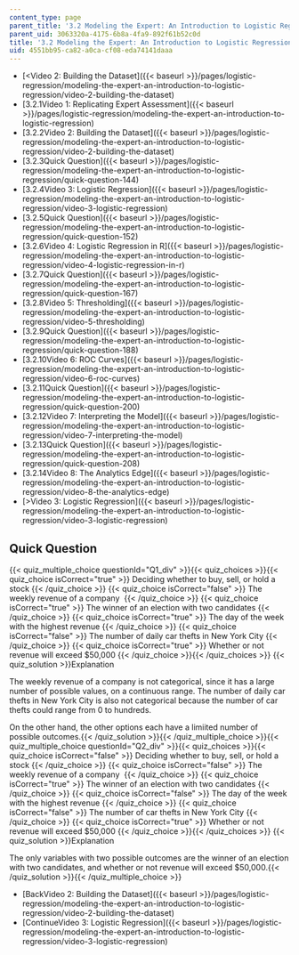 ```yaml
---
content_type: page
parent_title: '3.2 Modeling the Expert: An Introduction to Logistic Regression'
parent_uid: 3063320a-4175-6b8a-4fa9-892f61b52c0d
title: '3.2 Modeling the Expert: An Introduction to Logistic Regression'
uid: 4551bb95-ca82-a0ca-cf08-eda74141daaa
---
```


*   [<Video 2: Building the Dataset]({{< baseurl >}}/pages/logistic-regression/modeling-the-expert-an-introduction-to-logistic-regression/video-2-building-the-dataset)
*   [3.2.1Video 1: Replicating Expert Assessment]({{< baseurl >}}/pages/logistic-regression/modeling-the-expert-an-introduction-to-logistic-regression)
*   [3.2.2Video 2: Building the Dataset]({{< baseurl >}}/pages/logistic-regression/modeling-the-expert-an-introduction-to-logistic-regression/video-2-building-the-dataset)
*   [3.2.3Quick Question]({{< baseurl >}}/pages/logistic-regression/modeling-the-expert-an-introduction-to-logistic-regression/quick-question-144)
*   [3.2.4Video 3: Logistic Regression]({{< baseurl >}}/pages/logistic-regression/modeling-the-expert-an-introduction-to-logistic-regression/video-3-logistic-regression)
*   [3.2.5Quick Question]({{< baseurl >}}/pages/logistic-regression/modeling-the-expert-an-introduction-to-logistic-regression/quick-question-152)
*   [3.2.6Video 4: Logistic Regression in R]({{< baseurl >}}/pages/logistic-regression/modeling-the-expert-an-introduction-to-logistic-regression/video-4-logistic-regression-in-r)
*   [3.2.7Quick Question]({{< baseurl >}}/pages/logistic-regression/modeling-the-expert-an-introduction-to-logistic-regression/quick-question-167)
*   [3.2.8Video 5: Thresholding]({{< baseurl >}}/pages/logistic-regression/modeling-the-expert-an-introduction-to-logistic-regression/video-5-thresholding)
*   [3.2.9Quick Question]({{< baseurl >}}/pages/logistic-regression/modeling-the-expert-an-introduction-to-logistic-regression/quick-question-188)
*   [3.2.10Video 6: ROC Curves]({{< baseurl >}}/pages/logistic-regression/modeling-the-expert-an-introduction-to-logistic-regression/video-6-roc-curves)
*   [3.2.11Quick Question]({{< baseurl >}}/pages/logistic-regression/modeling-the-expert-an-introduction-to-logistic-regression/quick-question-200)
*   [3.2.12Video 7: Interpreting the Model]({{< baseurl >}}/pages/logistic-regression/modeling-the-expert-an-introduction-to-logistic-regression/video-7-interpreting-the-model)
*   [3.2.13Quick Question]({{< baseurl >}}/pages/logistic-regression/modeling-the-expert-an-introduction-to-logistic-regression/quick-question-208)
*   [3.2.14Video 8: The Analytics Edge]({{< baseurl >}}/pages/logistic-regression/modeling-the-expert-an-introduction-to-logistic-regression/video-8-the-analytics-edge)
*   [\>Video 3: Logistic Regression]({{< baseurl >}}/pages/logistic-regression/modeling-the-expert-an-introduction-to-logistic-regression/video-3-logistic-regression)

Quick Question
--------------

{{< quiz_multiple_choice questionId="Q1_div" >}}{{< quiz_choices >}}{{< quiz_choice isCorrect="true" >}}&nbsp;Deciding whether to buy, sell, or hold a stock&nbsp;{{< /quiz_choice >}}
{{< quiz_choice isCorrect="false" >}}&nbsp;The weekly revenue of a company &nbsp;{{< /quiz_choice >}}
{{< quiz_choice isCorrect="true" >}}&nbsp;The winner of an election with two candidates&nbsp;{{< /quiz_choice >}}
{{< quiz_choice isCorrect="true" >}}&nbsp;The day of the week with the highest revenue&nbsp;{{< /quiz_choice >}}
{{< quiz_choice isCorrect="false" >}}&nbsp;The number of daily car thefts in New York City&nbsp;{{< /quiz_choice >}}
{{< quiz_choice isCorrect="true" >}}&nbsp;Whether or not revenue will exceed $50,000&nbsp;{{< /quiz_choice >}}{{< /quiz_choices >}}
{{< quiz_solution >}}Explanation

The weekly revenue of a company is not categorical, since it has a large number of possible values, on a continuous range. The number of daily car thefts in New York City is also not categorical because the number of car thefts could range from 0 to hundreds.

On the other hand, the other options each have a limiited number of possible outcomes.{{< /quiz_solution >}}{{< /quiz_multiple_choice >}}{{< quiz_multiple_choice questionId="Q2_div" >}}{{< quiz_choices >}}{{< quiz_choice isCorrect="false" >}}&nbsp;Deciding whether to buy, sell, or hold a stock&nbsp;{{< /quiz_choice >}}
{{< quiz_choice isCorrect="false" >}}&nbsp;The weekly revenue of a company &nbsp;{{< /quiz_choice >}}
{{< quiz_choice isCorrect="true" >}}&nbsp;The winner of an election with two candidates&nbsp;{{< /quiz_choice >}}
{{< quiz_choice isCorrect="false" >}}&nbsp;The day of the week with the highest revenue&nbsp;{{< /quiz_choice >}}
{{< quiz_choice isCorrect="false" >}}&nbsp;The number of car thefts in New York City&nbsp;{{< /quiz_choice >}}
{{< quiz_choice isCorrect="true" >}}&nbsp;Whether or not revenue will exceed $50,000&nbsp;{{< /quiz_choice >}}{{< /quiz_choices >}}
{{< quiz_solution >}}Explanation

The only variables with two possible outcomes are the winner of an election with two candidates, and whether or not revenue will exceed $50,000.{{< /quiz_solution >}}{{< /quiz_multiple_choice >}}

*   [BackVideo 2: Building the Dataset]({{< baseurl >}}/pages/logistic-regression/modeling-the-expert-an-introduction-to-logistic-regression/video-2-building-the-dataset)
*   [ContinueVideo 3: Logistic Regression]({{< baseurl >}}/pages/logistic-regression/modeling-the-expert-an-introduction-to-logistic-regression/video-3-logistic-regression)